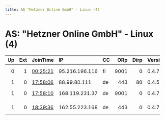 ```yaml
---
title: AS "Hetzner Online GmbH" - Linux (4)
---
```


# AS: "Hetzner Online GmbH" - Linux (4)

|   Up |   Ext | JoinTime                                                                                              | IP             | CC   |   ORp |   Dirp | Version   | Contact                      | Nickname      |   eFamMembers |
|-----:|------:|:------------------------------------------------------------------------------------------------------|:---------------|:-----|------:|-------:|:----------|:-----------------------------|:--------------|--------------:|
|    0 |     1 | [00:25:21](https://nusenu.github.io/OrNetStats/w/relay/0C5FCE0BA5D974A8B323E958BB6CE1E4DBAF5D4F.html) | 95.216.196.116 | fi   |  9001 |      0 | 0.4.7.10  | Doctor Sativa drsativa@pr    | btcftw420     |             1 |
|    1 |     0 | [17:58:06](https://nusenu.github.io/OrNetStats/w/relay/4C32C67F52466B9A09B43510BC0B00F131156F8A.html) | 88.99.80.111   | de   |   443 |     80 | 0.4.5.10  | tobi at hein1.de             | brokolimc4    |             4 |
|    1 |     0 | [17:58:10](https://nusenu.github.io/OrNetStats/w/relay/D9D01CBABC6B664CA0A16A201156FFF5FB6587C0.html) | 168.119.231.37 | de   |  9001 |      0 | 0.4.7.10  | Brate Zoran &lt;bratekannkar | jayrelay      |             1 |
|    1 |     0 | [18:39:36](https://nusenu.github.io/OrNetStats/w/relay/AB0334A6D55D720B914ADAEFE57D09B2C9DED55B.html) | 162.55.223.168 | de   |   443 |      0 | 0.4.7.10  | Jim Jones &lt;mrpha2gmm6wthc | JimJonesRelay |             1 |
